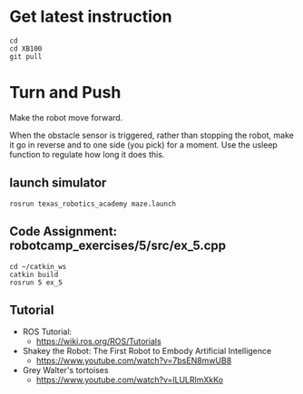 # Get latest instruction 
```
cd
cd XB100
git pull
```

# Turn and Push
Make the robot move forward.

When the obstacle sensor is triggered, rather than stopping the robot, 
make it go in reverse and to one side (you pick) for a moment. 
Use the usleep function to regulate how long it does this.


## launch simulator 
```
rosrun texas_robotics_academy maze.launch
```

## Code Assignment: robotcamp_exercises/5/src/ex_5.cpp
```
cd ~/catkin_ws
catkin build
rosrun 5 ex_5
```

## Tutorial 
* ROS Tutorial:
  * https://wiki.ros.org/ROS/Tutorials
* Shakey the Robot: The First Robot to Embody Artificial Intelligence
  * https://www.youtube.com/watch?v=7bsEN8mwUB8
* Grey Walter's tortoises
  * https://www.youtube.com/watch?v=lLULRlmXkKo
